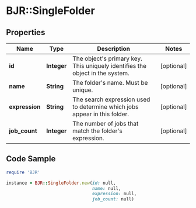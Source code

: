 # BJR::SingleFolder

## Properties

Name | Type | Description | Notes
------------ | ------------- | ------------- | -------------
**id** | **Integer** | The object&#39;s primary key. This uniquely identifies the object in the system. | [optional] 
**name** | **String** | The folder&#39;s name. Must be unique. | [optional] 
**expression** | **String** | The search expression used to determine which jobs appear in this folder. | [optional] 
**job_count** | **Integer** | The number of jobs that match the folder&#39;s expression. | [optional] 

## Code Sample

```ruby
require 'BJR'

instance = BJR::SingleFolder.new(id: null,
                                 name: null,
                                 expression: null,
                                 job_count: null)
```


